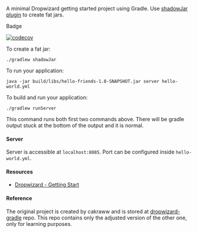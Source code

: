 A minimal Dropwizard getting started project using Gradle. Use [shadowJar plugin](https://github.com/johnrengelman/shadow) to create fat jars.

Badge

[![codecov](https://codecov.io/gh/ccastell/cmput402-code-cov/branch/master/graph/badge.svg)](https://codecov.io/gh/ccastell/cmput402-code-cov)



To create a fat jar:

```
./gradlew shadowJar
```

To run your application:

```
java -jar build/libs/hello-friends-1.0-SNAPSHOT.jar server hello-world.yml
```

To build and run your application:

```
./gradlew runServer
```

This command runs both first two commands above. There will be gradle output stuck at the bottom of the output and it is normal.

#### Server

Server is accessible at `localhost:8085`. Port can be configured inside `hello-world.yml`.

#### Resources

- [Dropwizard - Getting Start](https://www.dropwizard.io/en/stable/getting-started.html)

#### Reference

The original project is created by cakraww and is stored at [dropwizard-gradle](https://github.com/cakraww/dropwizard-gradle) repo.
This repo contains only the adjusted version of the other one, only for learning purposes.

